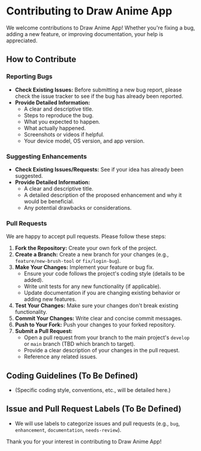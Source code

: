 # Contributing to Draw Anime App

We welcome contributions to Draw Anime App! Whether you're fixing a bug, adding a new feature, or improving documentation, your help is appreciated.

## How to Contribute

### Reporting Bugs

*   **Check Existing Issues:** Before submitting a new bug report, please check the issue tracker to see if the bug has already been reported.
*   **Provide Detailed Information:**
    *   A clear and descriptive title.
    *   Steps to reproduce the bug.
    *   What you expected to happen.
    *   What actually happened.
    *   Screenshots or videos if helpful.
    *   Your device model, OS version, and app version.

### Suggesting Enhancements

*   **Check Existing Issues/Requests:** See if your idea has already been suggested.
*   **Provide Detailed Information:**
    *   A clear and descriptive title.
    *   A detailed description of the proposed enhancement and why it would be beneficial.
    *   Any potential drawbacks or considerations.

### Pull Requests

We are happy to accept pull requests. Please follow these steps:

1.  **Fork the Repository:** Create your own fork of the project.
2.  **Create a Branch:** Create a new branch for your changes (e.g., `feature/new-brush-tool` or `fix/login-bug`).
3.  **Make Your Changes:** Implement your feature or bug fix.
    *   Ensure your code follows the project's coding style (details to be added).
    *   Write unit tests for any new functionality (if applicable).
    *   Update documentation if you are changing existing behavior or adding new features.
4.  **Test Your Changes:** Make sure your changes don't break existing functionality.
5.  **Commit Your Changes:** Write clear and concise commit messages.
6.  **Push to Your Fork:** Push your changes to your forked repository.
7.  **Submit a Pull Request:**
    *   Open a pull request from your branch to the main project's `develop` or `main` branch (TBD which branch to target).
    *   Provide a clear description of your changes in the pull request.
    *   Reference any related issues.

## Coding Guidelines (To Be Defined)

*   (Specific coding style, conventions, etc., will be detailed here.)

## Issue and Pull Request Labels (To Be Defined)

*   We will use labels to categorize issues and pull requests (e.g., `bug`, `enhancement`, `documentation`, `needs-review`).

Thank you for your interest in contributing to Draw Anime App!
